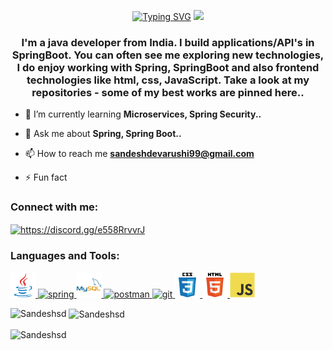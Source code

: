 
<p align="center">
  <!-- Typing SVG by DenverCoder1 - https://github.com/DenverCoder1/readme-typing-svg -->
  <a href="https://git.io/typing-svg"><img src="https://readme-typing-svg.demolab.com?font=Fira+Code&pause=1000&width=435&lines=Hello,+this+is+sandesh+SD" alt="Typing SVG" /></a>
<!--   <a href="https://github.com/DenverCoder1/readme-typing-svg.git"> -->
    <img src="https://readme-typing-svg.demolab.com/?lines=Hi%20there%20👋%20this%20is%20sandesh%20SD;I'm%20a%20Java%20Developer%20!!&font=Fira%20Code&center=true&width=500&height=45&color=f75c7e&vCenter=true&pause=1000&size=27" /></a>
</p>

<h3 align="center">I'm a java developer from India. I build applications/API's in SpringBoot. You can often see me exploring new technologies, I do enjoy working with Spring, SpringBoot and also frontend technologies like html, css, JavaScript. Take a look at my repositories - some of my best works are pinned here..</h3>

- 🌱 I’m currently learning **Microservices, Spring Security..**

- 💬 Ask me about **Spring, Spring Boot..**

- 📫 How to reach me **sandeshdevarushi99@gmail.com**

- ⚡ Fun fact 

<h3 align="left">Connect with me:</h3>
<p align="left">
<a href="[https://discord.gg/https://discord.gg/e558RrvvrJ](https://discord.com/channels/Sandesh#6829)" target="blank"><img align="center" src="https://raw.githubusercontent.com/rahuldkjain/github-profile-readme-generator/master/src/images/icons/Social/discord.svg" alt="https://discord.gg/e558RrvvrJ" height="30" width="40" /></a>
</p>

<h3 align="left">Languages and Tools:</h3>
<p align="left">  <a href="https://www.java.com" target="_blank" rel="noreferrer"> <img src="https://raw.githubusercontent.com/devicons/devicon/master/icons/java/java-original.svg" alt="java" width="40" height="40"/> </a> <a href="https://spring.io/" target="_blank" rel="noreferrer"> <img src="https://www.vectorlogo.zone/logos/springio/springio-icon.svg" alt="spring" width="40" height="40"/> </a>  <a href="https://www.mysql.com/" target="_blank" rel="noreferrer"> <img src="https://raw.githubusercontent.com/devicons/devicon/master/icons/mysql/mysql-original-wordmark.svg" alt="mysql" width="40" height="40"/> </a> <a href="https://postman.com" target="_blank" rel="noreferrer"> <img src="https://www.vectorlogo.zone/logos/getpostman/getpostman-icon.svg" alt="postman" width="40" height="40"/> </a> <a href="https://git-scm.com/" target="_blank" rel="noreferrer"> <img src="https://www.vectorlogo.zone/logos/git-scm/git-scm-icon.svg" alt="git" width="40" height="40"/> </a> <a href="https://www.w3schools.com/css/" target="_blank" rel="noreferrer"> <img src="https://raw.githubusercontent.com/devicons/devicon/master/icons/css3/css3-original-wordmark.svg" alt="css3" width="40" height="40"/> </a>  <a href="https://www.w3.org/html/" target="_blank" rel="noreferrer"> <img src="https://raw.githubusercontent.com/devicons/devicon/master/icons/html5/html5-original-wordmark.svg" alt="html5" width="40" height="40"/> </a> <a href="https://developer.mozilla.org/en-US/docs/Web/JavaScript" target="_blank" rel="noreferrer"> <img src="https://raw.githubusercontent.com/devicons/devicon/master/icons/javascript/javascript-original.svg" alt="javascript" width="40" height="40"/> </a>  </p>

<p><img align="left" src="https://github-readme-stats.vercel.app/api/top-langs?username=Sandeshsd&show_icons=true&locale=en&layout=compact" alt="Sandeshsd" /></p>
<p>&nbsp;<img align="center" src="https://github-readme-stats.vercel.app/api?username=Sandeshsd&show_icons=true&locale=en" alt="Sandeshsd" /></p>

<p><img align="center" src="https://github-readme-streak-stats.herokuapp.com/?user=Sandeshsd&" alt="Sandeshsd" /></p>

</body>
